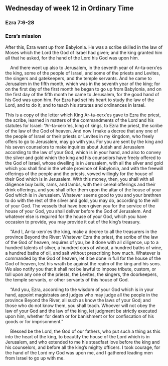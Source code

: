 ## Wednesday of week 12 in Ordinary Time

### Ezra 7:6-28

### Ezra’s mission

After this, Ezra went up from Babylonia. He was a scribe skilled in the law of Moses which the Lord the God of Israel had given; and the king granted him all that he asked, for the hand of the Lord his God was upon him.

    And there went up also to Jerusalem, in the seventh year of Ar-ta-xerxʹes the king, some of the people of Israel, and some of the priests and Levites, the singers and gatekeepers, and the temple servants. And he came to Jerusalem in the fifth month, which was in the seventh year of the king; for on the first day of the first month he began to go up from Babylonia, and on the first day of the fifth month he came to Jerusalem, for the good hand of his God was upon him. For Ezra had set his heart to study the law of the Lord, and to do it, and to teach his statutes and ordinances in Israel.

This is a copy of the letter which King Ar-ta-xerxʹes gave to Ezra the priest, the scribe, learned in matters of the commandments of the Lord and his statutes for Israel: “Ar-ta-xerxʹes, king of kings, to Ezra the priest, the scribe of the law of the God of heaven. And now I make a decree that any one of the people of Israel or their priests or Levites in my kingdom, who freely offers to go to Jerusalem, may go with you. For you are sent by the king and his seven counselors to make inquiries about Judah and Jerusalem according to the law of your God, which is in your hand, and also to convey the silver and gold which the king and his counselors have freely offered to the God of Israel, whose dwelling is in Jerusalem, with all the silver and gold which you shall find in the whole province of Babylonia, and with the freewill offerings of the people and the priests, vowed willingly for the house of their God which is in Jerusalem. With this money, then, you shall with all diligence buy bulls, rams, and lambs, with their cereal offerings and their drink offerings, and you shall offer them upon the altar of the house of your God which is in Jerusalem. Whatever seems good to you and your brethren to do with the rest of the silver and gold, you may do, according to the will of your God. The vessels that have been given you for the service of the house of your God, you shall deliver before the God of Jerusalem. And whatever else is required for the house of your God, which you have occasion to provide, you may provide it out of the king’s treasury.

    “And I, Ar-ta-xerxʹes the king, make a decree to all the treasurers in the province Beyond the River: Whatever Ezra the priest, the scribe of the law of the God of heaven, requires of you, be it done with all diligence, up to a hundred talents of silver, a hundred cors of wheat, a hundred baths of wine, a hundred baths of oil, and salt without prescribing how much. Whatever is commanded by the God of heaven, let it be done in full for the house of the God of heaven, lest his wrath be against the realm of the king and his sons. We also notify you that it shall not be lawful to impose tribute, custom, or toll upon any one of the priests, the Levites, the singers, the doorkeepers, the temple servants, or other servants of this house of God.

    “And you, Ezra, according to the wisdom of your God which is in your hand, appoint magistrates and judges who may judge all the people in the province Beyond the River, all such as know the laws of your God; and those who do not know them, you shall teach. Whoever will not obey the law of your God and the law of the king, let judgment be strictly executed upon him, whether for death or for banishment or for confiscation of his goods or for imprisonment.”

    Blessed be the Lord, the God of our fathers, who put such a thing as this into the heart of the king, to beautify the house of the Lord which is in Jerusalem, and who extended to me his steadfast love before the king and his counselors, and before all the king’s mighty officers. I took courage, for the hand of the Lord my God was upon me, and I gathered leading men from Israel to go up with me.